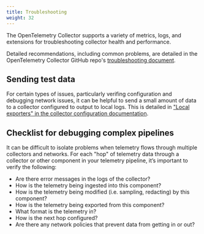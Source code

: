 ```yaml
---
title: Troubleshooting
weight: 32
---
```


The OpenTelemetry Collector supports a variety of metrics, logs, and extensions
for troubleshooting collector health and performance.

Detailed recommendations, including common problems, are detailed in the
OpenTelemetry Collector GitHub repo's
[troubleshooting document](https://github.com/open-telemetry/opentelemetry-collector/blob/main/docs/troubleshooting.md).

## Sending test data

For certain types of issues, particularly verifing configuration and debugging
network issues, it can be helpful to send a small amount of data to a collector
configured to output to local logs. This is detailed in
["Local exporters" in the collector configuration documentation](https://github.com/open-telemetry/opentelemetry-collector/blob/main/docs/troubleshooting.md#local-exporters).

## Checklist for debugging complex pipelines

It can be difficult to isolate problems when telemetry flows through multiple
collectors and networks. For each "hop" of telemetry data through a collector or
other component in your telemetry pipeline, it’s important to verify the
following:

- Are there error messages in the logs of the collector?
- How is the telemetry being ingested into this component?
- How is the telemetry being modified (i.e. sampling, redacting) by this
  component?
- How is the telemetry being exported from this component?
- What format is the telemetry in?
- How is the next hop configured?
- Are there any network policies that prevent data from getting in or out?
